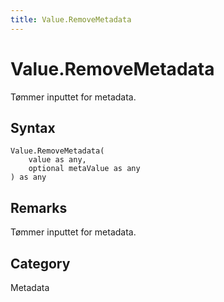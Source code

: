 ```yaml
---
title: Value.RemoveMetadata
---
```


# Value.RemoveMetadata


Tømmer inputtet for metadata.


## Syntax

```powerquery
Value.RemoveMetadata(
    value as any,
    optional metaValue as any
) as any
```


## Remarks

Tømmer inputtet for metadata.



## Category
Metadata
